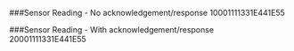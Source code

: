 ###Sensor Reading - No acknowledgement/response
10001111331E441E55

###Sensor Reading - With acknowledgement/response
20001111331E441E55